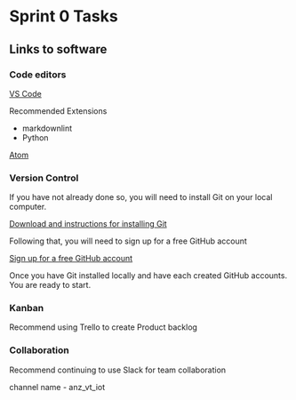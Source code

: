 # Sprint 0 Tasks #

## Links to software ##

### Code editors ###

[VS Code](https://code.visualstudio.com/download)

Recommended Extensions

- markdownlint
- Python

[Atom](https://atom.io/)

### Version Control ###

If you have not already done so, you will need to install Git on your local computer.

[Download and instructions for installing Git](https://git-scm.com/downloads)

Following that, you will need to sign up for a free GitHub account

[Sign up for a free GitHub account](https://github.com/)

Once you have Git installed locally and have each created GitHub accounts. You are ready to start.

### Kanban ###

Recommend using Trello to create Product backlog

### Collaboration ###

Recommend continuing to use Slack for team collaboration

channel name - anz_vt_iot
